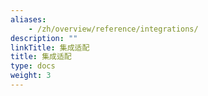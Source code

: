 ```yaml
---
aliases:
    - /zh/overview/reference/integrations/
description: ""
linkTitle: 集成适配
title: 集成适配
type: docs
weight: 3
---
```

